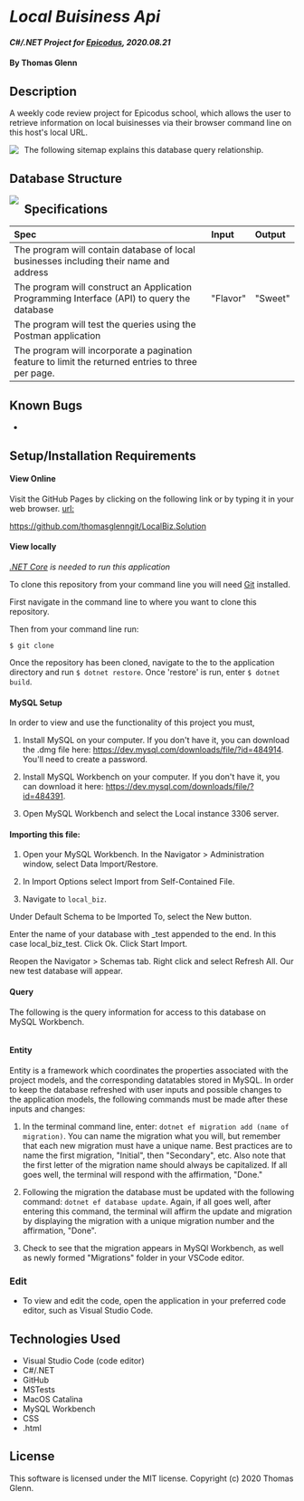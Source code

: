 # _Local Buisiness Api_

#### _C#/.NET Project for [Epicodus](https://www.epicodus.com/), 2020.08.21_

#### By **Thomas Glenn**

## Description
A weekly code review project for Epicodus school, which allows the user to retrieve information on local buisinesses via their browser command line on this host's local URL. 

<img src="LuckyPierre/wwwroot/assets/images/LPLoginPg.png"          style="float: left; margin-right: 10px;" />


The following sitemap explains this database query relationship.

## Database Structure
<img src="LuckyPierre/wwwroot/assets/images/LPDatabase.png"          style="float: left; margin-right: 10px;" />

## Specifications

| Spec | Input | Output | 
|:--------- |:--------- |:-------- |
| The program will contain database of local businesses including their name and address |  |  | 
| The program will construct an Application Programming Interface (API) to query the database  | "Flavor"  | "Sweet" |
| The program will test the queries using the Postman application |
| The program will incorporate a pagination feature to limit the returned entries to three per page. |

## Known Bugs
*    

## Setup/Installation Requirements
#### View Online
Visit the GitHub Pages by clicking on the following link or by typing it in your web browser. 
<url:>

https://github.com/thomasglenngit/LocalBiz.Solution

#### View locally

*[.NET Core](https://dotnet.microsoft.com/download/dotnet-core/2.2) is needed to run this application*

To clone this repository from your command line you will need [Git](https://git-scm.com/) installed. 

First navigate in the command line to where you want to clone this repository. 

Then from your command line run:

`$ git clone `

Once the repository has been cloned, navigate to the to the application directory and run `$ dotnet restore`.
Once 'restore' is run, enter `$ dotnet build`.

#### MySQL Setup
In order to view and use the functionality of this project you must,
1. Install MySQL on your computer. If you don't have it, you can download the .dmg file here:
https://dev.mysql.com/downloads/file/?id=484914. You'll need to create a password.

2. Install MySQL Workbench on your computer. If you don't have it, you can download it here:
https://dev.mysql.com/downloads/file/?id=484391.

3. Open MySQL Workbench and select the Local instance 3306 server. 

#### Importing this file:
1. Open your MySQL Workbench. In the Navigator > Administration window, select Data Import/Restore.

2. In Import Options select Import from Self-Contained File.

3. Navigate to `local_biz`.

Under Default Schema to be Imported To, select the New button.

Enter the name of your database with _test appended to the end.
In this case local_biz_test.
Click Ok.
Click Start Import.

Reopen the Navigator > Schemas tab. Right click and select Refresh All. Our new test database will appear.



#### Query
The following is the query information for access to this database on MySQL Workbench.
```

```
#### Entity
Entity is a framework which coordinates the properties associated with the project models, and the corresponding datatables stored in MySQL. In order to keep the database refreshed with user inputs and possible changes to the application models, the following commands must be made after these inputs and changes:

1. In the terminal command line, enter: `dotnet ef migration add (name of migration)`. You can name the migration what you will, but remember that each new migration must have a unique name. Best practices are to name the first migration, "Initial", then "Secondary", etc. Also note that the first letter of the migration name should always be capitalized. If all goes well, the terminal will respond with the affirmation, "Done."

2. Following the migration the database must be updated with the following command: `dotnet ef database update`. Again, if all goes well, after entering this command, the terminal will affirm the update and migration by displaying the migration with a unique migration number and the affirmation, "Done".

3. Check to see that the migration appears in MySQl Workbench, as well as newly formed "Migrations" folder in your VSCode editor.

### Edit
* To view and edit the code, open the application in your preferred code editor, such as Visual Studio Code.

## Technologies Used
* Visual Studio Code (code editor)
* C#/.NET
* GitHub
* MSTests
* MacOS Catalina
* MySQL Workbench
* CSS
* .html

## License
This software is licensed under the MIT license. Copyright (c) 2020 Thomas Glenn.


